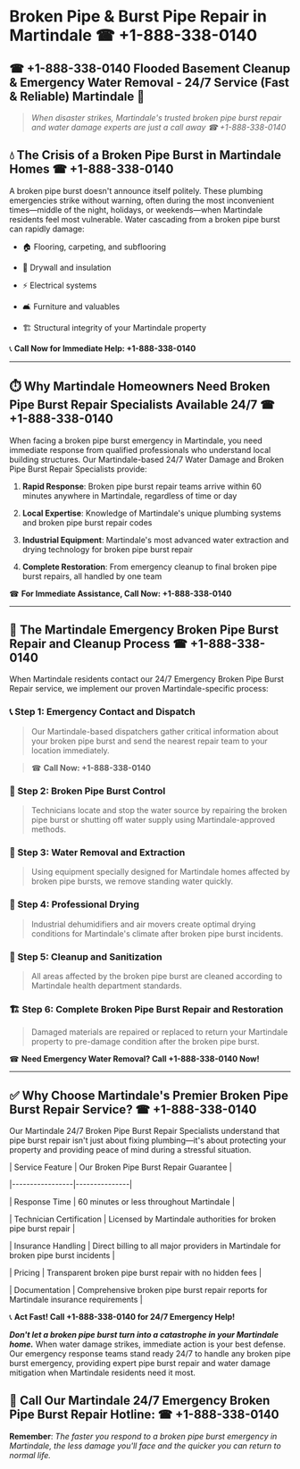 # Broken Pipe & Burst Pipe Repair in Martindale ☎ +1-888-338-0140  
## ☎ +1-888-338-0140 Flooded Basement Cleanup & Emergency Water Removal - 24/7 Service (Fast & Reliable) Martindale 🚨  

> *When disaster strikes, Martindale's trusted broken pipe burst repair and water damage experts are just a call away ☎ +1-888-338-0140*  

## 💧 The Crisis of a Broken Pipe Burst in Martindale Homes ☎ +1-888-338-0140  

A broken pipe burst doesn't announce itself politely. These plumbing emergencies strike without warning, often during the most inconvenient times—middle of the night, holidays, or weekends—when Martindale residents feel most vulnerable. Water cascading from a broken pipe burst can rapidly damage:  

* 🏠 Flooring, carpeting, and subflooring  
* 🧱 Drywall and insulation  
* ⚡ Electrical systems  
* 🛋️ Furniture and valuables  
* 🏗️ Structural integrity of your Martindale property  

📞 **Call Now for Immediate Help: +1-888-338-0140**  

---  

## ⏱️ Why Martindale Homeowners Need Broken Pipe Burst Repair Specialists Available 24/7 ☎ +1-888-338-0140  

When facing a broken pipe burst emergency in Martindale, you need immediate response from qualified professionals who understand local building structures. Our Martindale-based 24/7 Water Damage and Broken Pipe Burst Repair Specialists provide:  

1. **Rapid Response**: Broken pipe burst repair teams arrive within 60 minutes anywhere in Martindale, regardless of time or day  
2. **Local Expertise**: Knowledge of Martindale's unique plumbing systems and broken pipe burst repair codes  
3. **Industrial Equipment**: Martindale's most advanced water extraction and drying technology for broken pipe burst repair  
4. **Complete Restoration**: From emergency cleanup to final broken pipe burst repairs, all handled by one team  

☎ **For Immediate Assistance, Call Now: +1-888-338-0140**  

---  

## 🔧 The Martindale Emergency Broken Pipe Burst Repair and Cleanup Process ☎ +1-888-338-0140  

When Martindale residents contact our 24/7 Emergency Broken Pipe Burst Repair service, we implement our proven Martindale-specific process:  

### 📞 Step 1: Emergency Contact and Dispatch  
> Our Martindale-based dispatchers gather critical information about your broken pipe burst and send the nearest repair team to your location immediately.  
> ☎ **Call Now: +1-888-338-0140**  

### 🚿 Step 2: Broken Pipe Burst Control  
> Technicians locate and stop the water source by repairing the broken pipe burst or shutting off water supply using Martindale-approved methods.  

### 🌊 Step 3: Water Removal and Extraction  
> Using equipment specially designed for Martindale homes affected by broken pipe bursts, we remove standing water quickly.  

### 💨 Step 4: Professional Drying  
> Industrial dehumidifiers and air movers create optimal drying conditions for Martindale's climate after broken pipe burst incidents.  

### 🧼 Step 5: Cleanup and Sanitization  
> All areas affected by the broken pipe burst are cleaned according to Martindale health department standards.  

### 🏗️ Step 6: Complete Broken Pipe Burst Repair and Restoration  
> Damaged materials are repaired or replaced to return your Martindale property to pre-damage condition after the broken pipe burst.  

☎ **Need Emergency Water Removal? Call +1-888-338-0140 Now!**  

---  

## ✅ Why Choose Martindale's Premier Broken Pipe Burst Repair Service? ☎ +1-888-338-0140  

Our Martindale 24/7 Broken Pipe Burst Repair Specialists understand that pipe burst repair isn't just about fixing plumbing—it's about protecting your property and providing peace of mind during a stressful situation.  

| Service Feature | Our Broken Pipe Burst Repair Guarantee |  
|-----------------|---------------|  
| Response Time | 60 minutes or less throughout Martindale |  
| Technician Certification | Licensed by Martindale authorities for broken pipe burst repair |  
| Insurance Handling | Direct billing to all major providers in Martindale for broken pipe burst incidents |  
| Pricing | Transparent broken pipe burst repair with no hidden fees |  
| Documentation | Comprehensive broken pipe burst repair reports for Martindale insurance requirements |  

📞 **Act Fast! Call +1-888-338-0140 for 24/7 Emergency Help!**  

***Don't let a broken pipe burst turn into a catastrophe in your Martindale home.*** When water damage strikes, immediate action is your best defense. Our emergency response teams stand ready 24/7 to handle any broken pipe burst emergency, providing expert pipe burst repair and water damage mitigation when Martindale residents need it most.  

## 📱 Call Our Martindale 24/7 Emergency Broken Pipe Burst Repair Hotline: ☎ +1-888-338-0140  

**Remember**: *The faster you respond to a broken pipe burst emergency in Martindale, the less damage you'll face and the quicker you can return to normal life.*